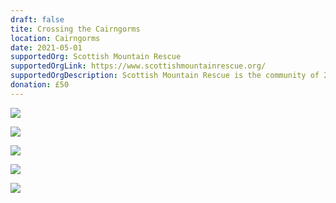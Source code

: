 ```yaml
---
draft: false
tite: Crossing the Cairngorms
location: Cairngorms
date: 2021-05-01
supportedOrg: Scottish Mountain Rescue
supportedOrgLink: https://www.scottishmountainrescue.org/
supportedOrgDescription: Scottish Mountain Rescue is the community of 25 member Mountain Rescue Teams. The teams deliver a world class Search and Rescue (SAR) Service and respond to requests from Police Scotland.
donation: £50
---
```


![](https://photos.google.com/share/AF1QipMp_3K5-0tonp8oTufXILrsTLIGDv-paUErrDKvDYI_gqoJ_iXBJ0I8vztoYr5sNw/photo/AF1QipP4XFIVVx2Vu9a1YGLLuSHE2wHZTIbOq-beiNE3?key=RlRnYk9lWUR4TURYbEVEaVJrTl84OERkZ1hwNXFn)

![](https://lh3.googleusercontent.com/pw/ACtC-3capH8ytgTHUZFH1l-L2v3kCtljoL3lSHHEKpTljHGP6Y2qjdQx6fq-b5tBsGIsqUUipnTBbZHsMqTqRvSBKewSAajhfBbbS3Q1qac2Er31fUcR2O9CDAaC4uZ2oyN-8bYLC7qeZn7a59c8KMpRvxmK4w=w1184-h789-no?authuser=0)

![](https://lh3.googleusercontent.com/pw/ACtC-3cp0PiqWqSUdSCI8bmX_yVJuDzXS14WZGS3JllBPcGdnmRSKL6DRybS8I2Mnlp2kLx0RZW0VaEJdvNkvENT02B-CN3sVf-mihuWmi324tYFElJf2ISZFQNcJvY99iqBzcx-ENk2UHnEMh0qAuywK9yazQ=w1184-h789-no?authuser=0)

![](https://lh3.googleusercontent.com/pw/ACtC-3cuDe-dzc8dSOdTnA-OYTQzDEKGAFxpHTEb6nrOcM8BvaZWvWiYSyxutGcLIQHum6nnNZ9Chi_flaMk121xYy9A5rbX0ddPcq2ejp9WNM_980YZiXDf3yn0nO4wje5kDQI9e2ghBOux6D3X6jCEcDP29g=w1184-h789-no?authuser=0)

![](https://lh3.googleusercontent.com/pw/ACtC-3fJXrpnb76XTsXOfR2duEjpNY9bmdqjYkBxT4QusnzgrH5BZg8es6rBf7NXe-Yn-ne7XGj_Ytd0dwr5_e6fj_5V7kkgqrjY6IFA4vvrYR1uvGdoKNNULJurKWTEppAkHKnYkHJdo_hGLDvqpBQ5tcxb6g=w1440-h428-no?authuser=0)
